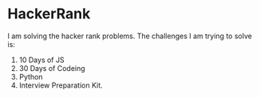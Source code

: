# HackerRank
I am solving the hacker rank problems. The challenges I am trying to solve is:
1. 10 Days of JS
2. 30 Days of Codeing
3. Python
4. Interview Preparation Kit.
